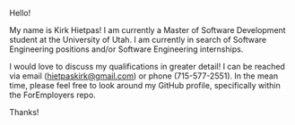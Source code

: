 
Hello!

My name is Kirk Hietpas! 
I am currently a Master of Software Development student at the University of Utah. I am currently in search of Software Engineering positions and/or Software Engineering internships.


I would love to discuss my qualifications in greater detail! I can be reached via email (hietpaskirk@gmail.com) or phone (715-577-2551). 
In the mean time, please feel free to look around my GitHub profile, specifically within the ForEmployers repo. 


Thanks!

